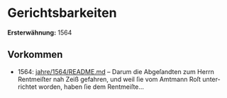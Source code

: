 # Gerichtsbarkeiten

**Ersterwähnung:** 1564

## Vorkommen
- 1564: [jahre/1564/README.md](../jahre/1564/README.md) – Darum die Abgeſandten zum Herrn Rentmeiſter nah
Zeiß gefahren, und weil ſie vom Amtmann Roſt unter-
richtet worden, haben ſie dem Rentmeiſte...
